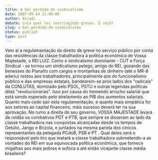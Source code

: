 ```yaml
---
title: A bal perdida do sindicalismo
date: 2007-05-14 21:00:00
author: Biradi
debate: Lula quer lei restringindo greves. E você?
slug: a-bal-perdida-do-sindicalismo
status: publish 
type: post
---
```


Vem ai a regulamentação do direito de greve no serviço público por conta das resistências da classe trabalhadora à política econômica de Vossa Majestade, o REI LUIZ. Como o sindicalismo dominante - CUT e Força Sindical - se tornou um sindicalismo pelego, amigo do REI, gozando das benesses do Planalto com cargos e montanhas de dinheiro (até o MR-8 aderiu) restou aos trabalhadores, principalmente aos do funcionalismo público e das empresas estatais, bandearem-se pros lados dos "radicais" da CONLUTAS, dominado pelo PSOL, PSTU e outras legendas políticas ditas "revolucionárias". Isso por causa do tremendo arrocho salarial que está sendo esperado pelo atrelamento ao PIB dos aumentos salariais. Quanto mais cedo sair esta regulamentação, e quanto mais simpática for aos setores ao capital financeiro, mais sucesso deverá ter na sua aprovação. No rumo a direita do seu governo, VOSSA MAJESTADE levará de roldão os combativos PDT e PTB, que sempre se disseram ao lado da classe trabalhadora nas conquistas alcançadas desde os tempos de Getúlio, Jango e Brizola, e juntados na mesma panela dos cínicos representantes da pelegada PCdoB, PSB e PT . Qual deles será o responsável pelo tiro que matará a classe trabalhadora submetendo-a as vontades do REI em sua equivocada política econômica, que fornece migalhas aos mais pobres e sufoca a até então vicejante classe média brasileira?

